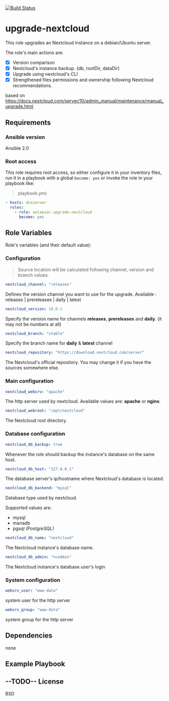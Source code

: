 [![Build Status](https://travis-ci.org/aalaesar/upgrade-nextcloud.svg?branch=master)](https://travis-ci.org/aalaesar/upgrade-nextcloud)

# upgrade-nextcloud

This role upgrades an Nextcloud instance on a debian/Ubuntu server.

The role's main actions are:
- [x] Version comparison
- [x] Nextcloud's instance backup. (db, rootDir, dataDir)
- [x] Upgrade using nextcloud's CLI
- [x] Strengthened files permissions and ownership following Nextcloud recommendations.

based on https://docs.nextcloud.com/server/10/admin_manual/maintenance/manual_upgrade.html
## Requirements
### Ansible version
Ansible 2.0
### Root access
This role requires root access, so either configure it in your inventory files, run it in a playbook with a global `become: yes` or invoke the role in your playbook like:
> playbook.yml:
```YAML
- hosts: dnsserver
  roles:
    - role: aalaesar.upgrade-nextcloud
      become: yes
```

## Role Variables

Role's variables (and their default value):

### Configuration
> Source location will be calculated following channel, version and branch values.

```YAML
nextcloud_channel: "releases"
```
Defines the version channel you want to use for the upgrade.
Available : releases | prereleases | daily | latest
```YAML
nextcloud_version: 10.0.1
```
Specify the version name for channels **releases**, **prereleases** and **daily**. (it may not be numbers at all)
```YAML
nextcloud_branch: "stable"
```
Specify the branch name for **daily** & **latest** channel
```YAML
nextcloud_repository: "https://download.nextcloud.com/server"
```
The Nextcloud's official repository. You may change it if you have the sources somewhere else.
### Main configuration
```YAML
nextcloud_websrv: "apache"
```
The http server used by nextcloud. Available values are: **apache** or **nginx**.
```YAML
nextcloud_webroot: "/opt/nextcloud"
```
The Nextcloud root directory.
### Database configuration
```YAML
nextcloud_db_backup: true
```
Whenever the role should backup the instance's database on the same host.
```YAML
nextcloud_db_host: "127.0.0.1"
```
The database server's ip/hostname where Nextcloud's database is located.
```YAML
nextcloud_db_backend: "mysql"
```
Database type used by nextcloud.

Supported values are:
- mysql
- mariadb
- pgsql _(PostgreSQL)_

```YAML
nextcloud_db_name: "nextcloud"
```
The Nextcloud instance's database name.
```YAML
nextcloud_db_admin: "ncadmin"
```
The Nextcloud instance's database user's login

### System configuration
```YAML
websrv_user: "www-data"
```
system user for the http server
```YAML
websrv_group: "www-data"
```
system group for the http server

## Dependencies

none

## Example Playbook
--TODO--
License
-------
BSD
